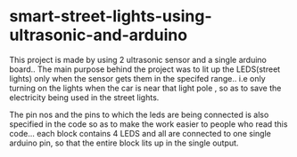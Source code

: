 # smart-street-lights-using-ultrasonic-and-arduino 

This project is made by using 2 ultrasonic sensor and a single arduino board..
The main purpose behind the project was to lit up the LEDS(street lights) only when the sensor gets them in the specifed range..
i.e only turning on the lights when the car is near that light pole , so as to save the electricity being used in the street lights.

The pin nos and the pins to which the leds are being connected is also specified in the code so as to make the work easier to people who read this code...
each block contains 4 LEDS and all are connected to one single arduino pin, so that the entire block lits up in the single output.
